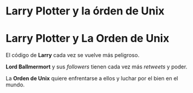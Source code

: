 # Larry Plotter y la órden de Unix

# Larry Plotter y La Orden de Unix

El código de **Larry** cada vez se vuelve más peligroso.

**Lord Ballmermort** y sus *followers* tienen cada vez más *retweets* y poder.

La **Orden de Unix** quiere enfrentarse a ellos y luchar por el bien en el mundo.
